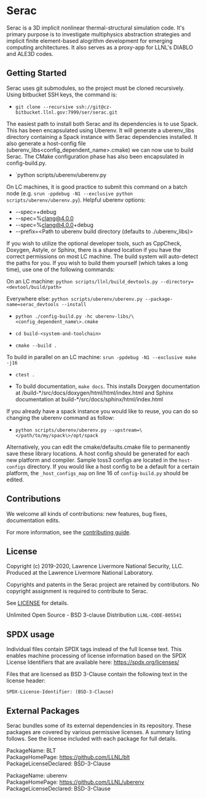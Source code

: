 Serac
====

Serac is a 3D implicit nonlinear thermal-structural simulation code. It's primary purpose is to investigate multiphysics abstraction strategies and implicit finite element-based alogrithm development for emerging computing architectures. It also serves as a proxy-app for LLNL's DIABLO and ALE3D codes.

Getting Started
------
Serac uses git submodules, so the project must be cloned recursively. Using bitbucket SSH keys, the command is:

* `git clone --recursive ssh://git@cz-bitbucket.llnl.gov:7999/ser/serac.git`  
  
The easiest path to install both Serac and its dependencies is to use Spack. This has been encapsulated using Uberenv. It will generate a uberenv_libs directory containing a Spack instance with Serac dependencies installed. It also generate a host-config file (uberenv_libs\<config_dependent_name\>.cmake) we can now use to build Serac. The CMake configuration phase has also been encapsulated in config-build.py.
  
* `python scripts/uberenv/uberenv.py  
  
On LC machines, it is good practice to submit this command on a batch node (e.g. `srun -ppdebug -N1 --exclusive python scripts/uberenv/uberenv.py`). Helpful uberenv options:  
  * --spec=+debug
  * --spec=%clang@4.0.0
  * --spec=%clang@4.0.0+debug
  * --prefix=<Path to uberenv build directory (defaults to ./uberenv_libs)>

If you wish to utilize the optional developer tools, such as CppCheck, Doxygen, Astyle, or Sphinx, 
there is a shared location if you have the correct permissions on most LC machine.  The build system
will auto-detect the paths for you.  If you wish to build them yourself (which takes a long time), 
use one of the following commands:

On an LC machine:
`python scripts/llnl/build_devtools.py --directory=<devtool/build/path>`

Everywhere else:
`python scripts/uberenv/uberenv.py --package-name=serac_devtools --install`

* `python ./config-build.py -hc uberenv-libs/\<config_dependent_name\>.cmake`

* `cd build-<system-and-toolchain>`

* `cmake --build .`

To build in parallel on an LC machine:
`srun -ppdebug -N1 --exclusive make -j16`

* `ctest .`

* To build documentation, `make docs`. This installs Doxygen documentation at
   /build-\*/src/docs/doxygen/html/html/index.html and Sphinx documentation at build-\*/src/docs/sphinx/html/index.html

If you already have a spack instance you would like to reuse, you can do so changing the uberenv command as follow:

* `python scripts/uberenv/uberenv.py --upstream=\</path/to/my/spack\>/opt/spack`

Alternatively, you can edit the cmake/defaults.cmake file to permanently save these library locations. A host config should be generated for each new platform and compiler. Sample toss3 configs are located in the `host-configs` directory. If you would like a host config to be a default for a certain platform, the `_host_configs_map` on line 16 of `config-build.py` should be edited.

Contributions
-------------

We welcome all kinds of contributions: new features, bug fixes, documentation edits.

For more information, see the [contributing guide](https://github.com/llnl/serac/blob/develop/CONTRIBUTING.md).

License
-------

Copyright (c) 2019-2020, Lawrence Livermore National Security, LLC. 
Produced at the Lawrence Livermore National Laboratory.

Copyrights and patents in the Serac project are retained by contributors.
No copyright assignment is required to contribute to Serac.

See [LICENSE](./LICENSE) for details.

Unlimited Open Source - BSD 3-clause Distribution
`LLNL-CODE-805541`

SPDX usage
------------

Individual files contain SPDX tags instead of the full license text.
This enables machine processing of license information based on the SPDX
License Identifiers that are available here: https://spdx.org/licenses/

Files that are licensed as BSD 3-Clause contain the following
text in the license header:

    SPDX-License-Identifier: (BSD-3-Clause)

External Packages
-----------------

Serac bundles some of its external dependencies in its repository.  These
packages are covered by various permissive licenses.  A summary listing
follows.  See the license included with each package for full details.


[//]: # (Note: The spaces at the end of each line below add line breaks)

PackageName: BLT  
PackageHomePage: https://github.com/LLNL/blt  
PackageLicenseDeclared: BSD-3-Clause  

PackageName: uberenv  
PackageHomePage: https://github.com/LLNL/uberenv  
PackageLicenseDeclared: BSD-3-Clause  
